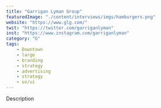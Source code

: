 ```yaml
---
title: "Garrigan Lyman Group"
featuredImage: "./content/interviews/imgs/hamburgers.png"
website: "https://www.glg.com/"
twit: "https://twitter.com/garriganlyman"
inst: "https://www.instagram.com/garriganlyman"
category: "G"
tags:
    - Downtown
    - large
    - branding
    - strategy
    - advertising
    - strategy
    - ux/ui
---
```


Description
